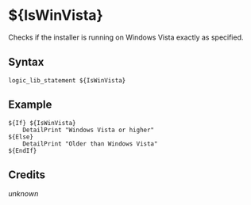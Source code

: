 # ${IsWinVista}

Checks if the installer is running on Windows Vista exactly as specified.

## Syntax

    logic_lib_statement ${IsWinVista}

## Example

    ${If} ${IsWinVista}
        DetailPrint "Windows Vista or higher"
    ${Else}
        DetailPrint "Older than Windows Vista"
    ${EndIf}

## Credits

*unknown*
